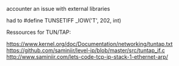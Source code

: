 accounter an issue with external libraries 

had to #define TUNSETIFF _IOW('T', 202, int)


Ressources for TUN/TAP: 

https://www.kernel.org/doc/Documentation/networking/tuntap.txt
https://github.com/saminiir/level-ip/blob/master/src/tuntap_if.c
http://www.saminiir.com/lets-code-tcp-ip-stack-1-ethernet-arp/
